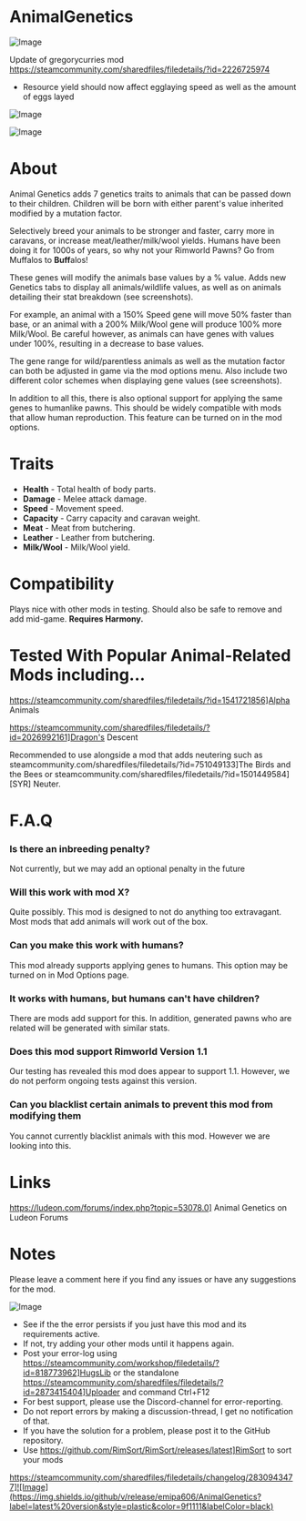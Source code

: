 # AnimalGenetics

![Image](https://i.imgur.com/buuPQel.png)

Update of gregorycurries mod
https://steamcommunity.com/sharedfiles/filedetails/?id=2226725974

- Resource yield should now affect egglaying speed as well as the amount of eggs layed

![Image](https://i.imgur.com/pufA0kM.png)

	
![Image](https://i.imgur.com/Z4GOv8H.png)

# About


Animal Genetics adds 7 genetics traits to animals that can be passed down to their children. Children will be born with either parent's value inherited modified by a mutation factor.

Selectively breed your animals to be stronger and faster, carry more in caravans, or increase meat/leather/milk/wool yields. Humans have been doing it for 1000s of years, so why not your Rimworld Pawns? Go from Muffalos to **Buff**alos!

These genes will modify the animals base values by a % value. Adds new Genetics tabs to display all animals/wildlife values, as well as on animals detailing their stat breakdown (see screenshots).

For example, an animal with a 150% Speed gene will move 50% faster than base, or an animal with a 200% Milk/Wool gene will produce 100% more Milk/Wool. Be careful however, as animals can have genes with values under 100%, resulting in a decrease to base values.

The gene range for wild/parentless animals as well as the mutation factor can both be adjusted in game via the mod options menu. Also include two different color schemes when displaying gene values (see screenshots).

In addition to all this, there is also optional support for applying the same genes to humanlike pawns. This should be widely compatible with mods that allow human reproduction. This feature can be turned on in the mod options.

# Traits



- **Health** - Total health of body parts. 
- **Damage** - Melee attack damage.
- **Speed** - Movement speed.
- **Capacity** - Carry capacity and caravan weight.
- **Meat** - Meat from butchering.
- **Leather** - Leather from butchering.
- **Milk/Wool** - Milk/Wool yield.



# Compatibility

Plays nice with other mods in testing. Should also be safe to remove and add mid-game.
**Requires Harmony.**

# Tested With Popular Animal-Related Mods including...


https://steamcommunity.com/sharedfiles/filedetails/?id=1541721856]Alpha Animals

https://steamcommunity.com/sharedfiles/filedetails/?id=2026992161]Dragon's Descent

Recommended to use alongside a mod that adds neutering such as steamcommunity.com/sharedfiles/filedetails/?id=751049133]The Birds and the Bees or steamcommunity.com/sharedfiles/filedetails/?id=1501449584][SYR] Neuter.

# F.A.Q


### Is there an inbreeding penalty?

Not currently, but we may add an optional penalty in the future
### Will this work with mod X?

Quite possibly. This mod is designed to not do anything too extravagant. Most mods that add animals will work out of the box.
### Can you make this work with humans?

This mod already supports applying genes to humans. This option may be turned on in Mod Options page.
### It works with humans, but humans can't have children?

There are mods add support for this. In addition, generated pawns who are related will be generated with similar stats.
### Does this mod support Rimworld Version 1.1

Our testing has revealed this mod does appear to support 1.1. However, we do not perform ongoing tests against this version.
### Can you blacklist certain animals to prevent this mod from modifying them

You cannot currently blacklist animals with this mod. However we are looking into this.

# Links

https://ludeon.com/forums/index.php?topic=53078.0] Animal Genetics on Ludeon Forums

# Notes

Please leave a comment here if you find any issues or have any suggestions for the mod.

![Image](https://i.imgur.com/PwoNOj4.png)



-  See if the the error persists if you just have this mod and its requirements active.
-  If not, try adding your other mods until it happens again.
-  Post your error-log using https://steamcommunity.com/workshop/filedetails/?id=818773962]HugsLib or the standalone https://steamcommunity.com/sharedfiles/filedetails/?id=2873415404]Uploader and command Ctrl+F12
-  For best support, please use the Discord-channel for error-reporting.
-  Do not report errors by making a discussion-thread, I get no notification of that.
-  If you have the solution for a problem, please post it to the GitHub repository.
-  Use https://github.com/RimSort/RimSort/releases/latest]RimSort to sort your mods



https://steamcommunity.com/sharedfiles/filedetails/changelog/2830943477]![Image](https://img.shields.io/github/v/release/emipa606/AnimalGenetics?label=latest%20version&style=plastic&color=9f1111&labelColor=black)

